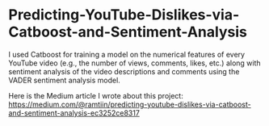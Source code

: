 # Predicting-YouTube-Dislikes-via-Catboost-and-Sentiment-Analysis
I used Catboost for training a model on the numerical features of every YouTube video (e.g., the number of views, comments, likes, etc.) along with sentiment analysis of the video descriptions and comments using the VADER sentiment analysis model.


Here is the Medium article I wrote about this project: </br>
https://medium.com/@ramtiin/predicting-youtube-dislikes-via-catboost-and-sentiment-analysis-ec3252ce8317

